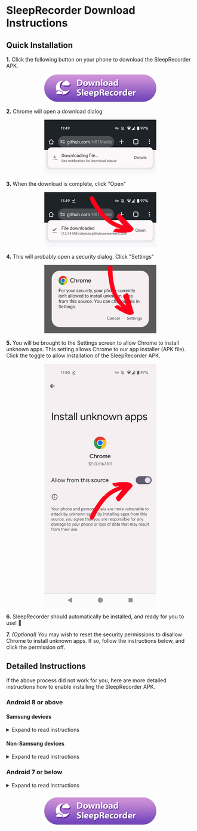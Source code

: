 # SleepRecorder Download Instructions

## Quick Installation

**1.** Click the following button on your phone to download the SleepRecorder APK.

<p align="center">
<a href="https://github.com/MITMediaLabAffectiveComputing/SleepRecorderWebsites/releases/download/beta/SleepRecorder-0.1.apk"><img src="diagrams/download_button.png" alt="download" width="300"/></a>
</p>

**2.** Chrome will open a download dialog

<p align="center">
<img src="diagrams/downloading.png" width="300"/>
</p>

**3.** When the download is complete, click "Open"

<p align="center">
<img src="diagrams/download_complete.png" width="300"/>
</p>

**4.** This will probably open a security dialog. Click "Settings"

<p align="center">
<img src="diagrams/download-security.png" width="300"/>
</p>

**5.** You will be brought to the Settings screen to allow Chrome to install unknown apps. This setting allows Chrome to our app installer (APK file). Click the toggle to allow installation of the SleepRecorder APK.

<p align="center">
<img src="diagrams/install_unknown.png" width="300"/>
</p>

**6.** SleepRecorder should automatically be installed, and ready for you to use! 🎉


**7.** *(Optional)* You may wish to reset the security permissions to disallow Chrome to install unknown apps. If so, follow the instructions below, and click the permission off.

## Detailed Instructions

If the above process did not work for you, here are more detailed instructions how to enable installing the SleepRecorder APK.

### Android 8 or above

#### Samsung devices

<details>
  <summary>Expand to read instructions</summary>
<ul>
<li> On your device, tap Settings > Apps.</li>
<li> At the top-right, tap Vertical ellipsis..</li>
<li> Tap Special access > Install unknown apps.</li>
<li> Tap the browser from where you will download the APK, such as Chrome.</li>
<li> If prompted, toggle Allow from this source on.</li>
</ul>
</details>

#### Non-Samsung devices

<details>
  <summary>Expand to read instructions</summary>
<ul>
<li> On your device, go to Settings.</li>
<li> Tap Apps.</li>
<li> Tap Special app access.</li>
<li> Tap the browser from where you will download the APK, such as Chrome.</li>
<li> If prompted, toggle Allow from this source on.</li>
</ul>
</details>

### Android 7 or below

<details>
  <summary>Expand to read instructions</summary>
<ul>
<li> On your device, tap Settings.</li>
<li> Tap Security.</li>
<li> Under Device administration, toggle Unknown sources on.</li>
</ul>
</details>

###
<p align="center">
<a href="https://github.com/MITMediaLabAffectiveComputing/SleepRecorderWebsites/releases/download/beta/SleepRecorder-0.1.apk"><img src="diagrams/download_button.png" alt="download" width="300"/></a>
</p>
